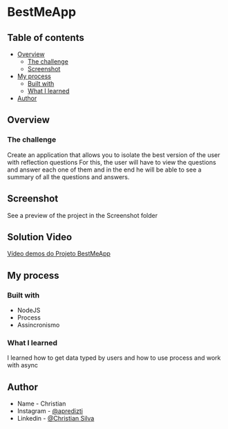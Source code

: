 # BestMeApp

## Table of contents

- [Overview](#overview)
  - [The challenge](#the-challenge)
  - [Screenshot](#screenshot)
- [My process](#my-process)
  - [Built with](#built-with)
  - [What I learned](#what-i-learned)
- [Author](#author)

## Overview

### The challenge

Create an application that allows you to isolate the best version of the user with reflection questions For this, the user will have to view the questions and answer each one of them and in the end he will be able to see a summary of all the questions and answers.

## Screenshot

See a preview of the project in the Screenshot folder

## Solution Video

[Vídeo demos do Projeto BestMeApp](https://youtu.be/E7XVrcehiF0)

## My process

### Built with

- NodeJS
- Process
- Assincronismo

### What I learned

I learned how to get data typed by users and how to use process and work with async

## Author

- Name - Christian
- Instagram - [@apredizti](https://www.instagram.com/apredizti/)
- Linkedin - [@Christian Silva]( https://www.linkedin.com/in/christian-silva-83172621a) 
